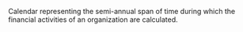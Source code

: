 Calendar representing the semi-annual span of time during which the financial activities of an organization are calculated.